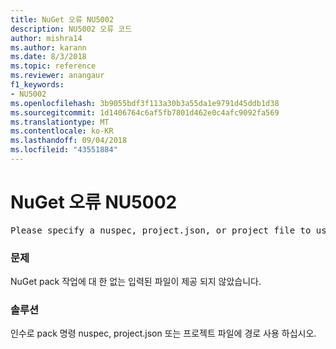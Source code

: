 ```yaml
---
title: NuGet 오류 NU5002
description: NU5002 오류 코드
author: mishra14
ms.author: karann
ms.date: 8/3/2018
ms.topic: reference
ms.reviewer: anangaur
f1_keywords:
- NU5002
ms.openlocfilehash: 3b9055bdf3f113a30b3a55da1e9791d45ddb1d38
ms.sourcegitcommit: 1d1406764c6af5fb7801d462e0c4afc9092fa569
ms.translationtype: MT
ms.contentlocale: ko-KR
ms.lasthandoff: 09/04/2018
ms.locfileid: "43551884"
---
```

# <a name="nuget-error-nu5002"></a>NuGet 오류 NU5002
<pre>Please specify a nuspec, project.json, or project file to use.</pre>

### <a name="issue"></a>문제

NuGet pack 작업에 대 한 없는 입력된 파일이 제공 되지 않았습니다.


### <a name="solution"></a>솔루션

인수로 pack 명령 nuspec, project.json 또는 프로젝트 파일에 경로 사용 하십시오.

